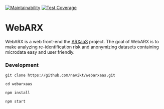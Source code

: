 [![Maintainability](https://api.codeclimate.com/v1/badges/83fba22cb94a466d1fac/maintainability)](https://codeclimate.com/github/navikt/webarx-poc/maintainability)
[![Test Coverage](https://api.codeclimate.com/v1/badges/83fba22cb94a466d1fac/test_coverage)](https://codeclimate.com/github/navikt/webarx-poc/test_coverage)

# WebARX

WebARX is a web front-end the [ARXaaS](https://github.com/navikt/arxaas) project. 
The goal of WebARX is to make analyzing re-identification risk and anonymizing datasets containing microdata easy and user friendly.

### Development

```
git clone https://github.com/navikt/webarxaas.git
```

```
cd webarxaas
```

```
npm install
```

```
npm start
```
